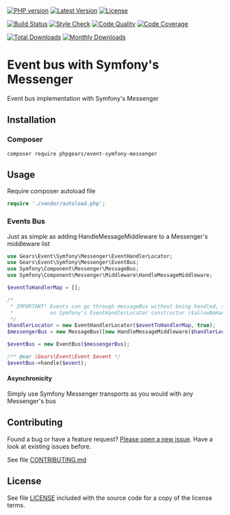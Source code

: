 [![PHP version](https://img.shields.io/badge/PHP-%3E%3D7.1-8892BF.svg?style=flat-square)](http://php.net)
[![Latest Version](https://img.shields.io/packagist/v/phpgears/event-symfony-messenger.svg?style=flat-square)](https://packagist.org/packages/phpgears/event-symfony-messenger)
[![License](https://img.shields.io/github/license/phpgears/event-symfony-messenger.svg?style=flat-square)](https://github.com/phpgears/event-symfony-messenger/blob/master/LICENSE)

[![Build Status](https://img.shields.io/travis/phpgears/event-symfony-messenger.svg?style=flat-square)](https://travis-ci.org/phpgears/event-symfony-messenger)
[![Style Check](https://styleci.io/repos/168998799/shield)](https://styleci.io/repos/168998799)
[![Code Quality](https://img.shields.io/scrutinizer/g/phpgears/event-symfony-messenger.svg?style=flat-square)](https://scrutinizer-ci.com/g/phpgears/event-symfony-messenger)
[![Code Coverage](https://img.shields.io/coveralls/phpgears/event-symfony-messenger.svg?style=flat-square)](https://coveralls.io/github/phpgears/event-symfony-messenger)

[![Total Downloads](https://img.shields.io/packagist/dt/phpgears/event-symfony-messenger.svg?style=flat-square)](https://packagist.org/packages/phpgears/event-symfony-messenger/stats)
[![Monthly Downloads](https://img.shields.io/packagist/dm/phpgears/event-symfony-messenger.svg?style=flat-square)](https://packagist.org/packages/phpgears/event-symfony-messenger/stats)

# Event bus with Symfony's Messenger

Event bus implementation with Symfony's Messenger

## Installation

### Composer

```
composer require phpgears/event-symfony-messenger
```

## Usage

Require composer autoload file

```php
require './vendor/autoload.php';
```

### Events Bus

Just as simple as adding HandleMessageMiddleware to a Messenger's middleware list

```php
use Gears\Event\Symfony\Messenger\EventHandlerLocator;
use Gears\Event\Symfony\Messenger\EventBus;
use Symfony\Component\Messenger\MessageBus;
use Symfony\Component\Messenger\Middleware\HandleMessageMiddleware;

$eventToHandlerMap = [];

/*
 * IMPORTANT! Events can go through messageBus without being handled, set second argument
 *            on Symfony's EventHandlerLocator constructor ($allowNoHandlers) to true
 */
$handlerLocator = new EventHandlerLocator($eventToHandlerMap, true);
$messengerBus = new MessageBus([new HandleMessageMiddleware($handlerLocator)]);

$eventBus = new EventBus($messengerBus);

/** @var \Gears\Event\Event $event */
$eventBus->handle($event);
```

#### Asynchronicity

Simply use Symfony Messenger transports as you would with any Messenger's bus

## Contributing

Found a bug or have a feature request? [Please open a new issue](https://github.com/phpgears/event-symfony-messenger/issues). Have a look at existing issues before.

See file [CONTRIBUTING.md](https://github.com/phpgears/event-symfony-messenger/blob/master/CONTRIBUTING.md)

## License

See file [LICENSE](https://github.com/phpgears/event-symfony-messenger/blob/master/LICENSE) included with the source code for a copy of the license terms.
